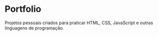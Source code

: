 # Portfolio
Projetos pessoais criados para praticar HTML, CSS, JavaScript e outras linguagens de programação.
